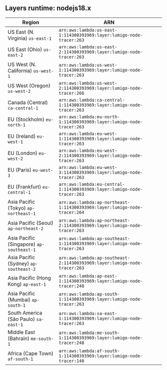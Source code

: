 Layers runtime: nodejs18.x
----
| Region | ARN |
| --- | --- |
|US East (N. Virginia)  `us-east-1`|`arn:aws:lambda:us-east-1:114300393969:layer:lumigo-node-tracer:263`|
|US East (Ohio)  `us-east-2`|`arn:aws:lambda:us-east-2:114300393969:layer:lumigo-node-tracer:263`|
|US West (N. California)  `us-west-1`|`arn:aws:lambda:us-west-1:114300393969:layer:lumigo-node-tracer:263`|
|US West (Oregon)  `us-west-2`|`arn:aws:lambda:us-west-2:114300393969:layer:lumigo-node-tracer:266`|
|Canada (Central)  `ca-central-1`|`arn:aws:lambda:ca-central-1:114300393969:layer:lumigo-node-tracer:263`|
|EU (Stockholm)  `eu-north-1`|`arn:aws:lambda:eu-north-1:114300393969:layer:lumigo-node-tracer:263`|
|EU (Ireland)  `eu-west-1`|`arn:aws:lambda:eu-west-1:114300393969:layer:lumigo-node-tracer:263`|
|EU (London)  `eu-west-2`|`arn:aws:lambda:eu-west-2:114300393969:layer:lumigo-node-tracer:263`|
|EU (Paris)  `eu-west-3`|`arn:aws:lambda:eu-west-3:114300393969:layer:lumigo-node-tracer:263`|
|EU (Frankfurt)  `eu-central-1`|`arn:aws:lambda:eu-central-1:114300393969:layer:lumigo-node-tracer:263`|
|Asia Pacific (Tokyo)  `ap-northeast-1`|`arn:aws:lambda:ap-northeast-1:114300393969:layer:lumigo-node-tracer:264`|
|Asia Pacific (Seoul)  `ap-northeast-2`|`arn:aws:lambda:ap-northeast-2:114300393969:layer:lumigo-node-tracer:263`|
|Asia Pacific (Singapore)  `ap-southeast-1`|`arn:aws:lambda:ap-southeast-1:114300393969:layer:lumigo-node-tracer:263`|
|Asia Pacific (Sydney)  `ap-southeast-2`|`arn:aws:lambda:ap-southeast-2:114300393969:layer:lumigo-node-tracer:263`|
|Asia Pacific (Hong Kong)  `ap-east-1`|`arn:aws:lambda:ap-east-1:114300393969:layer:lumigo-node-tracer:248`|
|Asia Pacific (Mumbai)  `ap-south-1`|`arn:aws:lambda:ap-south-1:114300393969:layer:lumigo-node-tracer:263`|
|South America (São Paulo)  `sa-east-1`|`arn:aws:lambda:sa-east-1:114300393969:layer:lumigo-node-tracer:263`|
|Middle East (Bahrain)  `me-south-1`|`arn:aws:lambda:me-south-1:114300393969:layer:lumigo-node-tracer:248`|
|Africa (Cape Town)  `af-south-1`|`arn:aws:lambda:af-south-1:114300393969:layer:lumigo-node-tracer:140`|
